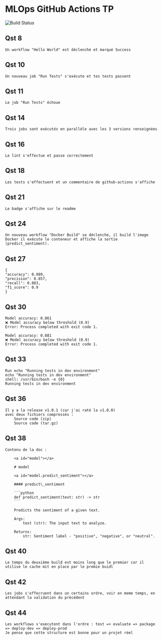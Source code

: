 # MLOps GitHub Actions TP
![Build Status](https://github.com/LorisPlante/github-actions-tp1/actions/workflows/badge.yml/badge.svg)

## Qst 8

    Un workflow "Hello World" est déclenché et marqué Success

## Qst 10

    Un nouveau job "Run Tests" s'exécute et tes tests passent 

## Qst 11

    Le job "Run Tests" échoue

## Qst 14

    Trois jobs sont exécutés en parallèle avec les 3 versions renseignées

## Qst 16

    Le lint s'effectue et passe correctement

## Qst 18

    Les tests s'effectuent et un commentaire de github-actions s'affiche 

## Qst 21

    Le badge s'affiche sur le readme

## Qst 24

    Un nouveau workflow "Docker Build" se déclenche, il build l'image Docker il exécute le conteneur et affiche la sortie (predict_sentiment).

## Qst 27

    {
    "accuracy": 0.989,
    "precision": 0.857,
    "recall": 0.883,
    "f1_score": 0.9
    }

## Qst 30

    Model accuracy: 0.861
    ❌ Model accuracy below threshold (0.9)
    Error: Process completed with exit code 1.

    Model accuracy: 0.881
    ❌ Model accuracy below threshold (0.9)
    Error: Process completed with exit code 1.

## Qst 33

    Run echo "Running tests in dev environment"
    echo "Running tests in dev environment"
    shell: /usr/bin/bash -e {0}
    Running tests in dev environment

## Qst 36 

    Il y a la release v1.0.1 (car j'ai raté la v1.0.0)
    avec deux fichiers compressés :
        Source code (zip)
        Source code (tar.gz)

## Qst 38

    Contenu de la doc : 
        
        <a id="model"></a>

        # model

        <a id="model.predict_sentiment"></a>

        #### predict\_sentiment

        ```python
        def predict_sentiment(text: str) -> str
        ```

        Predicts the sentiment of a given text.

        Args:
            text (str): The input text to analyze.

        Returns:
            str: Sentiment label - "positive", "negative", or "neutral".
        
## Qst 40

    Le temps du deuxième build est moins long que le premier car il utilise le cache mit en place par le premie buidl

## Qst 42

    Les jobs s'effecruent dans un certains ordre, voir en meme temps, en attendant la validation du précédent

## Qst 44

    Les workflows s'executent dans l'ordre : test => evaluate => package => deploy-dev => deploy-prod
    Je pense que cette structure est bonne pour un projet réel
